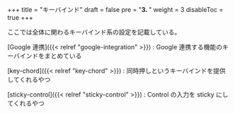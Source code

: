 +++
title = "キーバインド"
draft = false
pre = "<b>3. </b>"
weight = 3
disableToc = true
+++

ここでは全体に関わるキーバインド系の設定を記載している。

[Google 連携]({{< relref "google-integration" >}})
: Google 連携する機能のキーバインドをまとめている

[key-chord]({{< relref "key-chord" >}})
: 同時押しというキーバインドを提供してくれるやつ

[sticky-control]({{< relref "sticky-control" >}})
: Control の入力を sticky にしてくれるやつ
